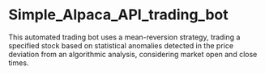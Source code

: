 # Simple_Alpaca_API_trading_bot
This automated trading bot uses a mean-reversion strategy, trading a specified stock based on statistical anomalies detected in the price deviation from an algorithmic analysis, considering market open and close times.

